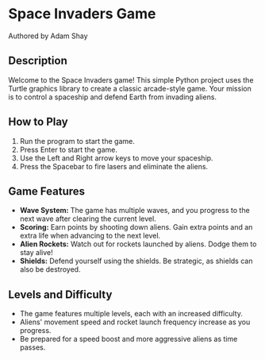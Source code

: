 # Space Invaders Game
Authored by Adam Shay

## Description
Welcome to the Space Invaders game!
This simple Python project uses the Turtle graphics library to create a classic arcade-style game.
Your mission is to control a spaceship and defend Earth from invading aliens.

## How to Play
1. Run the program to start the game.
2. Press Enter to start the game.
3. Use the Left and Right arrow keys to move your spaceship.
4. Press the Spacebar to fire lasers and eliminate the aliens.

## Game Features
* **Wave System:** The game has multiple waves, and you progress to the next wave after clearing the current level.
* **Scoring:** Earn points by shooting down aliens. Gain extra points and an extra life when advancing to the next level.
* **Alien Rockets:** Watch out for rockets launched by aliens. Dodge them to stay alive!
* **Shields:** Defend yourself using the shields. Be strategic, as shields can also be destroyed.

## Levels and Difficulty
* The game features multiple levels, each with an increased difficulty.
* Aliens' movement speed and rocket launch frequency increase as you progress.
* Be prepared for a speed boost and more aggressive aliens as time passes.
